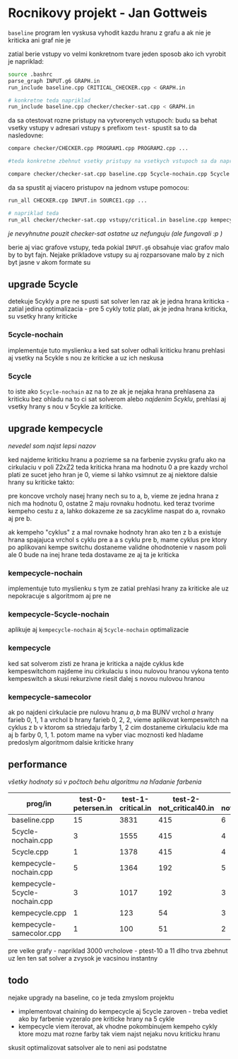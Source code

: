 # Rocnikovy projekt - Jan Gottweis

`baseline` program len vyskusa vyhodit kazdu hranu z grafu a ak nie je kriticka ani graf nie je

zatial berie vstupy vo velmi konkretnom tvare jeden sposob ako ich vyrobit je napriklad:

```bash
source .bashrc
parse_graph INPUT.g6 GRAPH.in
run_include baseline.cpp CRITICAL_CHECKER.cpp < GRAPH.in

# konkretne teda napriklad
run_include baseline.cpp checker/checker-sat.cpp < GRAPH.in
```

da sa otestovat rozne pristupy na vytvorenych vstupoch:
budu sa behat vsetky vstupy v adresari vstupy s prefixom `test-`
spustit sa to da nasledovne:

```bash
compare checker/CHECKER.cpp PROGRAM1.cpp PROGRAM2.cpp ...

#teda konkretne zbehnut vsetky pristupy na vsetkych vstupoch sa da napriklad takto:

compare checker/checker-sat.cpp baseline.cpp 5cycle-nochain.cpp 5cycle.cpp kempecycle-nochain.cpp kempecycle-5cycle-nochain.cpp
```

da sa spustit aj viacero pristupov na jednom vstupe pomocou: 
```bash
run_all CHECKER.cpp INPUT.in SOURCE1.cpp ...

# napriklad teda
run_all checker/checker-sat.cpp vstupy/critical.in baseline.cpp kempecycle-5cycle-nochain.cpp
```

*je nevyhnutne pouzit checker-sat ostatne uz nefunguju (ale fungovali :p )*

berie aj viac grafove vstupy, teda pokial `INPUT.g6` obsahuje viac grafov malo by to byt fajn.
Nejake prikladove vstupy su aj rozparsovane malo by z nich byt jasne v akom formate su 

## upgrade 5cycle
detekuje 5cykly a pre ne spusti sat solver len raz ak je jedna hrana kriticka - zatial jedina optimalizacia -
pre 5 cykly totiz plati, ak je jedna hrana kriticka, su vsetky hrany kriticke

### 5cycle-nochain
implementuje tuto myslienku a ked sat solver odhali kriticku hranu prehlasi aj vsetky na 5cykle s nou ze kriticke a uz ich neskusa

### 5cycle
to iste ako `5cycle-nochain` az na to ze ak je nejaka hrana prehlasena za kriticku bez ohladu na to ci sat solverom alebo *najdenim 5cyklu*, prehlasi aj vsetky hrany s nou v 5cykle za kriticke.

## upgrade kempecycle
*nevedel som najst lepsi nazov*

ked najdeme kriticku hranu a pozrieme sa na farbenie zvysku grafu ako na cirkulaciu v poli Z2xZ2 teda kriticka hrana ma hodnotu 0 a pre kazdy vrchol plati ze sucet jeho hran je 0, vieme si lahko vsimnut ze aj niektore dalsie hrany su kriticke takto:

pre koncove vrcholy nasej hrany nech su to a, b, vieme ze jedna hrana z nich ma hodnotu 0, ostatne 2 maju rovnaku hodnotu. ked teraz tvorime kempeho cestu z a, lahko dokazeme ze sa zacyklime naspat do a, rovnako aj pre b.

ak kempeho "cyklus" z a mal rovnake hodnoty hran ako ten z b a existuje hrana spajajuca vrchol s cyklu pre a a s cyklu pre b, mame cyklus pre ktory po aplikovani kempe switchu dostaneme validne ohodnotenie v nasom poli ale 0 bude na inej hrane teda dostavame ze aj ta je kriticka

### kempecycle-nochain
implementuje tuto myslienku s tym ze zatial prehlasi hrany za kriticke ale uz nepokracuje s algoritmom aj pre ne

### kempecycle-5cycle-nochain
aplikuje aj `kempecycle-nochain` aj `5cycle-nochain` optimalizacie

### kempecycle
ked sat solverom zisti ze hrana je kriticka a najde cyklus kde kempeswitchom najdeme inu cirkulaciu s inou nulovou hranou vykona tento kempeswitch a skusi rekurzivne riesit dalej s novou nulovou hranou

### kempecycle-samecolor

ak po najdeni cirkulacie pre nulovu hranu $a, b$ ma BUNV vrchol $a$ hrany farieb 0, 1, 1 a vrchol b hrany farieb 0, 2, 2, vieme aplikovat kempeswitch na cyklus z b v ktorom sa striedaju farby 1, 2 cim dostaneme cirkulaciu kde ma aj b farby 0, 1, 1. potom mame na vyber viac moznosti ked hladame predoslym algoritmom dalsie kriticke hrany

## performance

_všetky hodnoty sú v počtoch behu algoritmu na hľadanie farbenia_

| prog/in | test-0-petersen.in | test-1-critical.in | test-2-not_critical40.in | test-3-not_critical74.in | test-4-random38.in1 | test-5-random.in2 | test-6-velkecritical.in | test-7-jozkove_critical.in |
| - | - | - | - | - | - | - | - | - |
| baseline.cpp | 15 | 3831 | 415 | 6 | 1345 | 49 | 27000 | 2604 |
| 5cycle-nochain.cpp | 3 | 1555 | 415 | 4 | 1081 | 47 | 18030 | 2604 |
| 5cycle.cpp | 1 | 1378 | 415 | 4 | 1081 | 47 | 17375 | 2604 |
| kempecycle-nochain.cpp | 5 | 1364 | 192 | 5 | 1201 | 48 | 8493 | 855 |
| kempecycle-5cycle-nochain.cpp | 3 | 1017 | 192 | 3 | 1013 | 46 | 7506 | 855 |
| kempecycle.cpp | 1 | 123 | 54 | 3 | 739 | 46 | 879 | 82 |
| kempecycle-samecolor.cpp | 1 | 100 | 51 | 2 | 693 | 45 | 512 | 12 |


pre velke grafy - napriklad 3000 vrcholove - ptest-10 a 11 dlho trva zbehnut uz len ten sat solver a zvysok je vacsinou instantny

## todo
nejake upgrady na baseline, co je teda zmyslom projektu

- implementovat chaining do kempecycle aj 5cycle zaroven - treba vediet ako by farbenie vyzeralo pre kriticke hrany na 5 cykle
- kempecycle viem iterovat, ak vhodne pokombinujem kempeho cykly ktore mozu mat rozne farby tak viem najst nejaku novu kriticku hranu

skusit optimalizovat satsolver ale to neni asi podstatne